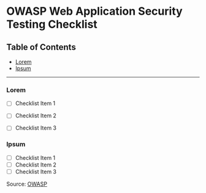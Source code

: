 # OWASP Web Application Security Testing Checklist

## Table of Contents

* [Lorem](#Lorem)
* [Ipsum](#Ipsum)

-------
### <a name="Lorem">Lorem</a>

- [ ] Checklist Item 1
- [ ] Checklist Item 2
- [ ] Checklist Item 3


### <a name="Ipsum">Ipsum</a>

- [ ] Checklist Item 1
- [ ] Checklist Item 2
- [ ] Checklist Item 3

Source: [OWASP](https://www.owasp.org/)
